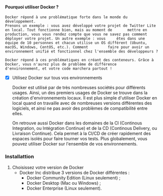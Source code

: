 #### Pourquoi utiliser Docker ?

    Docker répond à une problématique forte dans le monde du développement.
    Prenons un exemple : vous avez développé votre projet de Twitter Lite en local. Tout fonctionne bien, mais au moment de       mettre en production, vous vous rendez compte que vous ne savez pas comment déployer votre projet. Un autre exemple : vous     êtes dans une équipe de 10 personnes et chacun utilise un OS différent (Ubuntu, macOS, Windows, CentOS, etc.). Comment         faire pour avoir un environnement unifié et fonctionnel chez l'ensemble des développeurs ?
   
    Docker répond à ces problématiques en créant des conteneurs. Grâce à Docker, vous n'aurez plus de problème de différence       d'environnement, et votre code marchera partout !
    
- [x] Utilisez Docker sur tous vos environnements

    Docker est utilisé par de très nombreuses sociétés pour différents usages. Ainsi, un des premiers usages de Docker se         trouve dans la création d'environnements locaux. Il est plus simple d'utiliser Docker en local quand on travaille avec de     nombreuses versions différentes des logiciels, et ainsi ne pas avoir des problèmes de compatibilité entre elles.

    On retrouve aussi Docker dans les domaines de la CI (Continous Integration, ou Intégration Continue) et de la CD               (Continous Delivery, ou Livraison Continue). Cela permet à la CI/CD de créer rapidement des espaces isolés pour faire         tourner vos tests.
    Plus globalement, vous pouvez utiliser Docker sur l'ensemble de vos environnements.
    
    
### Installattion

   1. Choisissez votre version de Docker
      - Docker Inc distribue 3 versions de Docker différentes :
        - Docker Community Edition (Linux seulement) ;
        - Docker Desktop (Mac ou Windows) ;
        - Docker Enterprise (Linux seulement).
